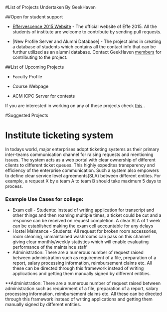 #List of  Projects Undertaken By GeekHaven

##Open for student support 
* [Effervescence 2015 Website](https://github.com/GeekHaven/Effervescence-2015) -  The official website of Effe 2015. All the students of institute are welcome to contribute by sending pull requests. 

* [New Profile Server and Alumni Database] - The project aims in creating a database of students which contains all the contact info that can be furthur utilized as an alumni database. Contact GeekHaven [members](committee.md) for contributing to the project. 

##List of Upcoming Projects

* Faculty Profile

* Course Webpage

* ACM ICPC Server for contests

If you are interested in working on any of these projects check [this](contributing.md) .

#Suggested Projects

# Institute ticketing system

In todays world, major enterprises adopt ticketing systems as their primary inter-teams communication channel for raising requests and mentioning issues. The system acts as a web portal with clear ownership of different clients to different ticket queues. This highly expedites transparency and efficiency of the enterprise communication. Such a system also empowers to define clear service level agreements(SLA) between different entites. For example, a request X by a team A to team B should take maximum 5 days to process. 

###  Example Use Cases for college:

* Exam cell - Students: Instead of writing application for transcript and other things and then roaming multiple times, a ticket could be cut and a response can be received on request completion. A clear SLA of 1 week can be established making the exam cell accountable for any delays
* Hostel Maintance - Students: All request for broken room accessories, room cleaning, unmaintained washrooms can pass on this channel giving clear monthly/weekly statistics which will enable evaluating performance of the maintaince staff
* Administration: There are a numerous number of request raised between administration such as requirement of a file, preparation of a report, salary processing information, reimbursement claims etc. All these can be directed through this framework instead of writing applications and getting them manually signed by different entities.

**Administration: There are a numerous number of request raised between administration such as requirement of a file, preparation of a report, salary processing information, reimbursement claims etc. All these can be directed through this framework instead of writing applications and getting them manually signed by different entities.
